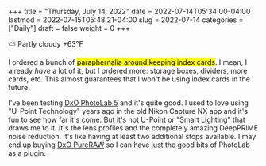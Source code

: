 +++
title = "Thursday, July 14, 2022"
date = 2022-07-14T05:34:00-04:00
lastmod = 2022-07-15T05:48:21-04:00
slug = 2022-07-14
categories = ["Daily"]
draft = false
weight = 0
+++

⛅️  Partly cloudy +63°F

I ordered a bunch of <mark>paraphernalia around keeping index cards</mark>. I mean, I already _have_ a lot of it, but I ordered more: storage boxes, dividers, more cards, etc. This almost guarantees that I won't be using index cards in the future.

I've been testing [DxO PhotoLab 5](https://www.dxo.com/dxo-photolab/) and it's quite good. I used to love using "U-Point Technology" years ago in the old Nikon Capture NX app and it's fun to see how far it's come. But it's not U-Point or "Smart Lighting" that draws me to it. It's the lens profiles and the completely amazing DeepPRIME noise reduction. It's like having at least two additional stops available. I may end up buying [DxO PureRAW](https://www.dxo.com/dxo-pureraw/) so I can have just the good bits of PhotoLab as a plugin.

[//]: # "Exported with love from a post written in Org mode"
[//]: # "- https://github.com/kaushalmodi/ox-hugo"
